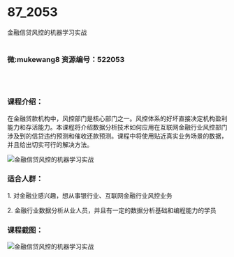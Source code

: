 # 87_2053
金融信贷风控的机器学习实战
<br/></br>
<h3>微:mukewang8 资源编号：522053</h3>
<br/></br>
<h3>课程介绍：</h3>
<p>在金融贷款机构中，风控部门是核心部门之一。风控体系的好坏直接决定机构盈利能力和存活能力。本课程将介绍数据分析技术如何应用在互联网金融行业风控部门涉及到的信贷违约预测和催收还款预测。课程中将使用贴近真实业务场景的数据，并且给出切实可行的解决方法。</p>
<p><img src="https://www.ko996.com/wp-content/uploads/img/2018/04/2-30-300x169.png" alt="金融信贷风控的机器学习实战"></p>
<h3>适合人群：</h3>
<p>1. 对金融业感兴趣，想从事银行业、互联网金融行业风控业务</p>
<p>2. 金融行业数据分析从业人员，并且有一定的数据分析基础和编程能力的学员</p>
<div class="info-desc">
<h3>课程截图：</h3>
<p><img src="https://www.ko996.com/wp-content/uploads/img/2018/04/3-32.png" alt="金融信贷风控的机器学习实战"></p>


			
</div>
